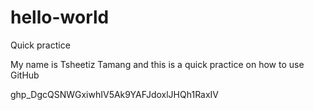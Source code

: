 # hello-world
Quick practice

My name is Tsheetiz Tamang and this is a quick practice on how to use GitHub

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
